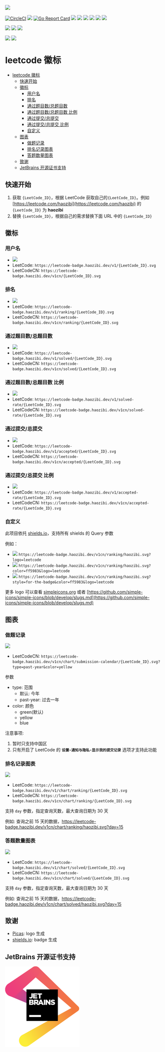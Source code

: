 ![](logo.png)

[![CircleCI](https://circleci.com/gh/haozibi/leetcode-badge/tree/master.svg?style=svg)](https://circleci.com/gh/haozibi/leetcode-badge/tree/master) [![](https://img.shields.io/badge/Github-leetcode--badge-blueviolet)](https://github.com/haozibi/leetcode-badge) [![Go Report Card](https://goreportcard.com/badge/github.com/haozibi/leetcode-badge)](https://goreportcard.com/report/github.com/haozibi/leetcode-badge) [![](https://leetcode-badge.haozibi.dev/v1cn/haozibi.svg)](https://leetcode-cn.com/haozibi) [![](https://leetcode-badge.haozibi.dev/v1cn/ranking/haozibi.svg)](https://leetcode-cn.com/haozibi) [![](https://leetcode-badge.haozibi.dev/v1cn/solved/haozibi.svg)](https://leetcode-cn.com/haozibi) [![](https://leetcode-badge.haozibi.dev/v1cn/solved-rate/haozibi.svg)](https://leetcode-cn.com/haozibi) [![](https://leetcode-badge.haozibi.dev/v1cn/accepted/haozibi.svg)](https://leetcode-cn.com/haozibi) [![](https://leetcode-badge.haozibi.dev/v1cn/accepted-rate/haozibi.svg)](https://leetcode-cn.com/haozibi)

![](https://leetcode-badge.haozibi.dev/v1cn/chart/submission-calendar/haozibi.svg?type=past-year)
![](https://leetcode-badge.haozibi.dev/v1cn/chart/submission-calendar/haozibi.svg?type=past-year&color=yellow)
![](https://leetcode-badge.haozibi.dev/v1cn/chart/submission-calendar/haozibi.svg?type=past-year&color=blue)

![](https://leetcode-badge.haozibi.dev/v1cn/card/question-process/haozibi.svg)
![](https://leetcode-badge.haozibi.dev/v1cn/card/contest-ranking/haozibi.svg)


# leetcode 徽标 


<!-- @import "[TOC]" {cmd="toc" depthFrom=1 depthTo=6 orderedList=false} -->

<!-- code_chunk_output -->

- [leetcode 徽标](#leetcode-徽标)
  - [快速开始](#快速开始)
  - [徽标](#徽标)
    - [用户名](#用户名)
    - [排名](#排名)
    - [通过题目数/总题目数](#通过题目数总题目数)
    - [通过题目数/总题目数 比例](#通过题目数总题目数-比例)
    - [通过提交/总提交](#通过提交总提交)
    - [通过提交/总提交 比例](#通过提交总提交-比例)
    - [自定义](#自定义)
  - [图表](#图表)
    - [做题记录](#做题记录)
    - [排名记录图表](#排名记录图表)
    - [答题数量图表](#答题数量图表)
  - [致谢](#致谢)
  - [JetBrains 开源证书支持](#jetbrains-开源证书支持)

<!-- /code_chunk_output -->


## 快速开始

1. 获取 `{LeetCode_ID}`，根据 LeetCode 获取自己的`{LeetCode_ID}`。例如 [https://leetcode.com/haozibi](https://leetcode.com/haozibi) 的 `{LeetCode_ID}` 为 **haozibi**
2. 替换 `{LeetCode_ID}`，根据自己的需求替换下面 URL 中的 `{LeetCode_ID}`

## 徽标

### 用户名

- ![](https://leetcode-badge.haozibi.dev/v1cn/haozibi.svg)
- LeetCode: `https://leetcode-badge.haozibi.dev/v1/{LeetCode_ID}.svg`
- LeetCodeCN: `https://leetcode-badge.haozibi.dev/v1cn/{LeetCode_ID}.svg`

### 排名

- ![](https://leetcode-badge.haozibi.dev/v1cn/ranking/haozibi.svg)
- LeetCode: `https://leetcode-badge.haozibi.dev/v1/ranking/{LeetCode_ID}.svg`
- LeetCodeCN: `https://leetcode-badge.haozibi.dev/v1cn/ranking/{LeetCode_ID}.svg`


### 通过题目数/总题目数

- ![](https://leetcode-badge.haozibi.dev/v1cn/solved/haozibi.svg)
- LeetCode: `https://leetcode-badge.haozibi.dev/v1/solved/{LeetCode_ID}.svg`
- LeetCodeCN: `https://leetcode-badge.haozibi.dev/v1cn/solved/{LeetCode_ID}.svg`

### 通过题目数/总题目数 比例

- ![](https://leetcode-badge.haozibi.dev/v1cn/solved-rate/haozibi.svg)
- LeetCode: `https://leetcode-badge.haozibi.dev/v1/solved-rate/{LeetCode_ID}.svg`
- LeetCodeCN: `https://leetcode-badge.haozibi.dev/v1cn/solved-rate/{LeetCode_ID}.svg`

### 通过提交/总提交

- ![](https://leetcode-badge.haozibi.dev/v1cn/accepted/haozibi.svg)
- LeetCode: `https://leetcode-badge.haozibi.dev/v1/accepted/{LeetCode_ID}.svg`
- LeetCodeCN: `https://leetcode-badge.haozibi.dev/v1cn/accepted/{LeetCode_ID}.svg`

### 通过提交/总提交 比例

- ![](https://leetcode-badge.haozibi.dev/v1cn/accepted-rate/haozibi.svg)
- LeetCode: `https://leetcode-badge.haozibi.dev/v1/accepted-rate/{LeetCode_ID}.svg`
- LeetCodeCN: `https://leetcode-badge.haozibi.dev/v1cn/accepted-rate/{LeetCode_ID}.svg`

### 自定义

此项目依托 [shields.io](https://shields.io)，支持所有 shields 的 Query 参数

例如：

- ![](https://leetcode-badge.haozibi.dev/v1cn/ranking/haozibi.svg?logo=leetcode) `https://leetcode-badge.haozibi.dev/v1cn/ranking/haozibi.svg?logo=leetcode`
- ![](https://leetcode-badge.haozibi.dev/v1cn/ranking/haozibi.svg?color=ff5983&logo=leetcode) `https://leetcode-badge.haozibi.dev/v1cn/ranking/haozibi.svg?color=ff5983&logo=leetcode`
- ![](https://leetcode-badge.haozibi.dev/v1cn/ranking/haozibi.svg?style=for-the-badge&color=ff5983&logo=leetcode) `https://leetcode-badge.haozibi.dev/v1cn/ranking/haozibi.svg?style=for-the-badge&color=ff5983&logo=leetcode`

更多 logo 可以查看 [simpleicons.org](https://simpleicons.org/) 或者 [https://github.com/simple-icons/simple-icons/blob/develop/slugs.md](https://github.com/simple-icons/simple-icons/blob/develop/slugs.md)


## 图表

### 做题记录

![](https://leetcode-badge.haozibi.dev/v1cn/chart/submission-calendar/haozibi.svg)
- LeetCodeCN: `https://leetcode-badge.haozibi.dev/v1cn/chart/submission-calendar/{LeetCode_ID}.svg?type=past-year&color=yellow`

参数

- type: 范围
  - 默认: 今年
  - past-year: 过去一年
- color: 颜色
  - green(默认)
  - yellow
  - blue

注意事项:

1. 暂时只支持中国区
2. 只有开启了 LeetCode 的 **`设置-通知与隐私-显示我的提交记录`** 选项才支持此功能


### 排名记录图表

![](https://leetcode-badge.haozibi.dev/v1cn/chart/ranking/haozibi.svg)

- LeetCode: `https://leetcode-badge.haozibi.dev/v1/chart/ranking/{LeetCode_ID}.svg`
- LeetCodeCN: `https://leetcode-badge.haozibi.dev/v1cn/chart/ranking/{LeetCode_ID}.svg`

支持 `day` 参数，指定查询天数，最大查询日期为 30 天

例如: 查询之前 15 天的数据，https://leetcode-badge.haozibi.dev/v1cn/chart/ranking/haozibi.svg?day=15

### 答题数量图表

![](https://leetcode-badge.haozibi.dev/v1cn/chart/solved/haozibi.svg)

- LeetCode: `https://leetcode-badge.haozibi.dev/v1/chart/solved/{LeetCode_ID}.svg`
- LeetCodeCN: `https://leetcode-badge.haozibi.dev/v1cn/chart/solved/{LeetCode_ID}.svg`

支持 `day` 参数，指定查询天数，最大查询日期为 30 天

例如: 查询之前 15 天的数据，https://leetcode-badge.haozibi.dev/v1cn/chart/solved/haozibi.svg?day=15

## 致谢

- [Picas](https://github.com/djyde/Picas): logo 生成
- [shields.io](https://shields.io): badge 生成

## JetBrains 开源证书支持

[![](static/jetbrains.svg)](https://www.jetbrains.com/?from=leetcode-badge)
